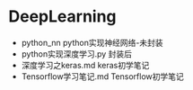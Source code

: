 # DeepLearning                                                                              

- python_nn python实现神经网络-未封装
- python实现深度学习.py 封装后
- 深度学习之keras.md  keras初学笔记
- Tensorflow学习笔记.md Tensorflow初学笔记

